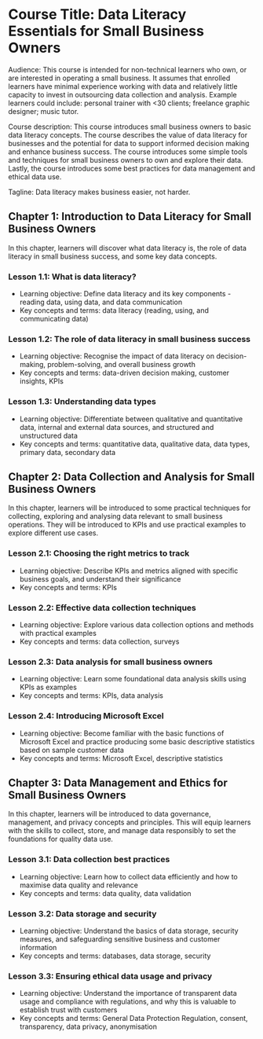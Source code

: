 # Course Title: Data Literacy Essentials for Small Business Owners

Audience: This course is intended for non-technical learners who own, or are interested in operating a small business. It assumes that enrolled learners have minimal experience working with data and relatively little capacity to invest in outsourcing data collection and analysis. Example learners could include: personal trainer with &lt;30 clients; freelance graphic designer; music tutor.

Course description: This course introduces small business owners to basic data literacy concepts. The course describes the value of data literacy for businesses and the potential for data to support informed decision making and enhance business success. The course introduces some simple tools and techniques for small business owners to own and explore their data. Lastly, the course introduces some best practices for data management and ethical data use. 

Tagline: Data literacy makes business easier, not harder.

## Chapter 1: Introduction to Data Literacy for Small Business Owners
In this chapter, learners will discover what data literacy is, the role of data literacy in small business success, and some key data concepts.

### Lesson 1.1: What is data literacy? 
* Learning objective: Define data literacy and its key components - reading data, using data, and data communication
* Key concepts and terms: data literacy (reading, using, and communicating data)

### Lesson 1.2: The role of data literacy in small business success
* Learning objective: Recognise the impact of data literacy on decision-making, problem-solving, and overall business growth
* Key concepts and terms: data-driven decision making, customer insights, KPIs

### Lesson 1.3: Understanding data types
* Learning objective: Differentiate between qualitative and quantitative data, internal and external data sources, and structured and unstructured data
* Key concepts and terms: quantitative data, qualitative data, data types, primary data, secondary data

## Chapter 2: Data Collection and Analysis for Small Business Owners
In this chapter, learners will be introduced to some practical techniques for collecting, exploring and analysing data relevant to small business operations. They will be introduced to KPIs and use practical examples to explore different use cases.

### Lesson 2.1: Choosing the right metrics to track
* Learning objective: Describe KPIs and metrics aligned with specific business goals, and understand their significance
* Key concepts and terms: KPIs

### Lesson 2.2: Effective data collection techniques
* Learning objective: Explore various data collection options and methods with practical examples
* Key concepts and terms: data collection, surveys

### Lesson 2.3: Data analysis for small business owners
* Learning objective: Learn some foundational data analysis skills using KPIs as examples
* Key concepts and terms: KPIs, data analysis

### Lesson 2.4: Introducing Microsoft Excel
* Learning objective: Become familiar with the basic functions of Microsoft Excel and practice producing some basic descriptive statistics based on sample customer data
* Key concepts and terms: Microsoft Excel, descriptive statistics

## Chapter 3: Data Management and Ethics for Small Business Owners
In this chapter, learners will be introduced to data governance,  management, and privacy concepts and principles. This will equip learners with the skills to collect, store, and manage data responsibly to set the foundations for quality data use. 

### Lesson 3.1: Data collection best practices
* Learning objective: Learn how to collect data efficiently and how to maximise data quality and relevance
* Key concepts and terms: data quality, data validation

### Lesson 3.2: Data storage and security
* Learning objective: Understand the basics of data storage, security measures, and safeguarding sensitive business and customer information
* Key concepts and terms: databases, data storage, security

### Lesson 3.3: Ensuring ethical data usage and privacy
* Learning objective: Understand the importance of transparent data usage and compliance with regulations, and why this is valuable to establish trust with customers
* Key concepts and terms: General Data Protection Regulation, consent, transparency, data privacy, anonymisation
